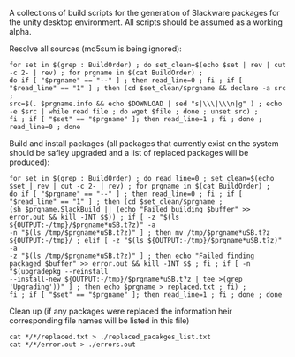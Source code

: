 A collections of build scripts for the generation of Slackware packages for the unity desktop environment. All scripts should be assumed as a working alpha.

Resolve all sources (md5sum is being ignored):

```
for set in $(grep : BuildOrder) ; do set_clean=$(echo $set | rev | cut -c 2- | rev) ; for prgname in $(cat BuildOrder) ; 
do if [ "$prgname" == "--" ] ; then read_line=0 ; fi ; if [ "$read_line" == "1" ] ; then (cd $set_clean/$prgname && declare -a src ; 
src=$(. $prgname.info && echo $DOWNLOAD | sed "s|\\\|\\\n|g" ) ; echo -e $src | while read file ; do wget $file ; done ; unset src) ; 
fi ; if [ "$set" == "$prgname" ]; then read_line=1 ; fi ; done ; read_line=0 ; done
```

Build and install packages (all packages that currently exist on the system should be safley upgraded and a list of replaced packages will be produced):

```
for set in $(grep : BuildOrder) ; do read_line=0 ; set_clean=$(echo $set | rev | cut -c 2- | rev) ; for prgname in $(cat BuildOrder) ; 
do if [ "$prgname" == "--" ] ; then read_line=0 ; fi ; if [ "$read_line" == "1" ] ; then (cd $set_clean/$prgname ;
(sh $prgname.SlackBuild || (echo "Failed building $buffer" >> error.out && kill -INT $$)) ; if [ -z "$(ls ${OUTPUT:-/tmp}/$prgname*uSB.t?z)" -a 
-n "$(ls /tmp/$prgname*uSB.t?z)" ] ; then mv /tmp/$prgname*uSB.t?z ${OUTPUT:-/tmp}/ ; elif [ -z "$(ls ${OUTPUT:-/tmp}/$prgname*uSB.t?z)" -a 
-z "$(ls /tmp/$prgname*uSB.t?z)" ] ; then echo "Failed finding packaged $buffer" >> error.out && kill -INT $$ ; fi ; if [ -n "$(upgradepkg --reinstall 
--install-new ${OUTPUT:-/tmp}/$prgname*uSB.t?z | tee >(grep 'Upgrading'))" ] ; then echo $prgname > replaced.txt ; fi) ; 
fi ; if [ "$set" == "$prgname" ]; then read_line=1 ; fi ; done ; done
```

Clean up (if any packages were replaced the information heir corresponding file names will be listed in this file)

```
cat */*/replaced.txt > ./replaced_pacakges_list.txt
cat */*/error.out > ./errors.out
```
